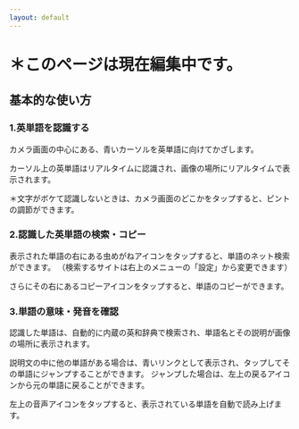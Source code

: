 ```yaml
---
layout: default
---
```


# ＊このページは現在編集中です。

## 基本的な使い方
### 1.英単語を認識する
カメラ画面の中心にある、青いカーソルを英単語に向けてかざします。

カーソル上の英単語はリアルタイムに認識され、画像の場所にリアルタイムで表示されます。

＊文字がボケて認識しないときは、カメラ画面のどこかをタップすると、ピントの調節ができます。

### 2.認識した英単語の検索・コピー
表示された単語の右にある虫めがねアイコンをタップすると、単語のネット検索ができます。
（検索するサイトは右上のメニューの「設定」から変更できます）

さらにその右にあるコピーアイコンをタップすると、単語のコピーができます。

### 3.単語の意味・発音を確認
認識した単語は、自動的に内蔵の英和辞典で検索され、単語名とその説明が画像の場所に表示されます。

説明文の中に他の単語がある場合は、青いリンクとして表示され、タップしてその単語にジャンプすることができます。
ジャンプした場合は、左上の戻るアイコンから元の単語に戻ることができます。

左上の音声アイコンをタップすると、表示されている単語を自動で読み上げます。
